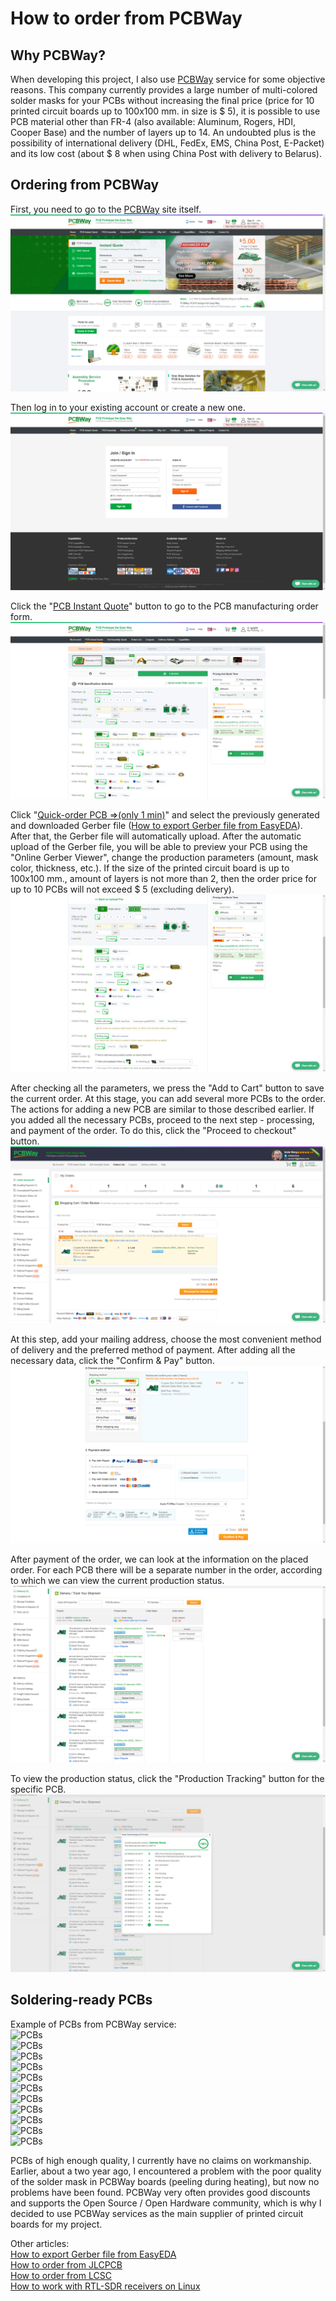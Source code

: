 # How to order from PCBWay

## Why PCBWay?
When developing this project, I also use [PCBWay] service for some objective reasons. This company currently provides a large number of multi-colored solder masks for your PCBs without increasing the final price (price for 10 printed circuit boards up to 100x100 mm. in size is $ 5), it is possible to use PCB material other than FR-4 (also available: Aluminum, Rogers, HDI, Cooper Base) and the number of layers up to 14. An undoubted plus is the possibility of international delivery (DHL, FedEx, EMS, China Post, E-Packet) and its low cost (about $ 8 when using China Post with delivery to Belarus).

## Ordering from PCBWay
First, you need to go to the [PCBWay] site itself.  
![Mainpage](../Resources/PCBWay%20order/PCBWay-1-Mainpage.png)  

Then log in to your existing account or create a new one.  
![Login reg](../Resources/PCBWay%20order/PCBWay-2-Login-Reg.png)  

Click the "[PCB Instant Quote](https://www.pcbway.com/orderonline.aspx)" button to go to the PCB manufacturing order form.  
![Add gerber](../Resources/PCBWay%20order/PCBWay-3-Add-gerber.png)  

Click "[Quick-order PCB ⇒(only 1 min)](https://www.pcbway.com/QuickOrderOnline.aspx)" and select the previously generated and downloaded Gerber file ([How to export Gerber file from EasyEDA](./How%20to%20export%20Gerber%20file%20from%20EasyEDA.md)). After that, the Gerber file will automatically upload. After the automatic upload of the Gerber file, you will be able to preview your PCB using the "Online Gerber Viewer", change the production parameters (amount, mask color, thickness, etc.). If the size of the printed circuit board is up to 100x100 mm., amount of layers is not more than 2, then the order price for up to 10 PCBs will not exceed $ 5 (excluding delivery).  
![Add result](../Resources/PCBWay%20order/PCBWay-4-Add-result.png)   

After checking all the parameters, we press the "Add to Cart" button to save the current order. At this stage, you can add several more PCBs to the order. The actions for adding a new PCB are similar to those described earlier. If you added all the necessary PCBs, proceed to the next step - processing, and payment of the order. To do this, click the "Proceed to checkout" button.  
![Cart](../Resources/PCBWay%20order/PCBWay-5-Cart.png)  

At this step, add your mailing address, choose the most convenient method of delivery and the preferred method of payment. After adding all the necessary data, click the "Confirm & Pay" button.  
![Place order](../Resources/PCBWay%20order/PCBWay-6-Place-order.png)  

After payment of the order, we can look at the information on the placed order. For each PCB there will be a separate number in the order, according to which we can view the current production status.  
![Order history](../Resources/PCBWay%20order/PCBWay-7-Order-history.png)  

To view the production status, click the "Production Tracking" button for the specific PCB.  
![Order status](../Resources/PCBWay%20order/PCBWay-8-Order-status.png)  

## Soldering-ready PCBs

Example of PCBs from PCBWay service:  
![PCBs](../Resources/PCBWay%20order/PCBWay-9-PCB-1.jpg)  
![PCBs](../Resources/PCBWay%20order/PCBWay-10-PCB-2.jpg)  
![PCBs](../Resources/PCBWay%20order/PCBWay-11-PCB-3.jpg)  
![PCBs](../Resources/PCBWay%20order/PCBWay-12-PCB-4.jpg)  
![PCBs](../Resources/PCBWay%20order/PCBWay-13-PCB-5.jpg)  
![PCBs](../Resources/PCBWay%20order/PCBWay-14-PCB-6.jpg)  
![PCBs](../Resources/PCBWay%20order/PCBWay-15-PCB-7.jpg)  
![PCBs](../Resources/PCBWay%20order/PCBWay-16-PCB-8.jpg)  
![PCBs](../Resources/PCBWay%20order/PCBWay-17-PCB-9.jpg)  
![PCBs](../Resources/PCBWay%20order/PCBWay-18-PCB-10.jpg)  
![PCBs](../Resources/PCBWay%20order/PCBWay-19-PCB-11.jpg)  

PCBs of high enough quality, I currently have no claims on workmanship. Earlier, about a two year ago, I encountered a problem with the poor quality of the solder mask in PCBWay boards (peeling during heating), but now no problems have been found. PCBWay very often provides good discounts and supports the Open Source / Open Hardware community, which is why I decided to use PCBWay services as the main supplier of printed circuit boards for my project. 

Other articles:  
[How to export Gerber file from EasyEDA](./How%20to%20export%20Gerber%20file%20from%20EasyEDA.md)  
[How to order from JLCPCB](./How%20to%20order%20from%20JLCPCB.md)  
[How to order from LCSC](./How%20to%20order%20from%20LCSC.md)  
[How to work with RTL-SDR receivers on Linux](./How%20to%20work%20with%20SDR%20receivers%20on%20Linux.md)  


[PCBWay]: <https://www.pcbway.com/>
